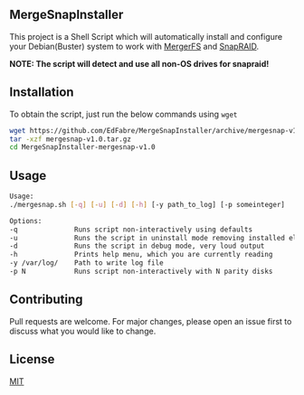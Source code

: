 ## MergeSnapInstaller

This project is a Shell Script which will automatically install and configure your Debian(Buster) system to work with [MergerFS](https://github.com/trapexit/mergerfs) and [SnapRAID](https://www.snapraid.it/). 

**NOTE: The script will detect and use all non-OS drives for snapraid!**

## Installation

To obtain the script, just run the below commands using ```wget```

```bash
wget https://github.com/EdFabre/MergeSnapInstaller/archive/mergesnap-v1.0.tar.gz
tar -xzf mergesnap-v1.0.tar.gz
cd MergeSnapInstaller-mergesnap-v1.0
```
## Usage

```sh
Usage:
./mergesnap.sh [-q] [-u] [-d] [-h] [-y path_to_log] [-p someinteger]

Options:
-q              Runs script non-interactively using defaults
-u              Runs the script in uninstall mode removing installed elements
-d              Runs the script in debug mode, very loud output
-h              Prints help menu, which you are currently reading
-y /var/log/    Path to write log file
-p N            Runs script non-interactively with N parity disks
```

## Contributing
Pull requests are welcome. For major changes, please open an issue first to discuss what you would like to change.


## License
[MIT](https://choosealicense.com/licenses/mit/)
